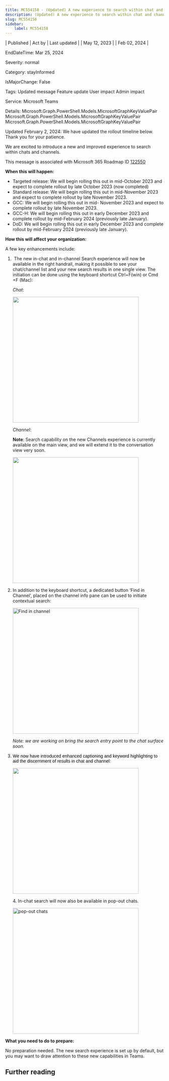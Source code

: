 ```yaml
---
title: MC554158 - (Updated) A new experience to search within chat and channels.
description: (Updated) A new experience to search within chat and channels.
slug: MC554158
sidebar:
    label: MC554158
---
```


| Published | Act by | Last updated |
| May 12, 2023 |  | Feb 02, 2024 |

EndDateTime: Mar 25, 2024

Severity: normal

Category: stayInformed

IsMajorChange: False

Tags: Updated message Feature update User impact Admin impact

Service: Microsoft Teams

Details: Microsoft.Graph.PowerShell.Models.MicrosoftGraphKeyValuePair Microsoft.Graph.PowerShell.Models.MicrosoftGraphKeyValuePair Microsoft.Graph.PowerShell.Models.MicrosoftGraphKeyValuePair

<p>Updated February 2, 2024: We have updated the rollout timeline below. Thank you for your patience.</p><p>We are excited to introduce a new and improved experience to search within chats and channels.&nbsp;&nbsp;<br></p><p>This message is associated with Microsoft 365 Roadmap ID <a href="https://www.microsoft.com/microsoft-365/roadmap?rtc=1&amp;searchterms=98121&amp;filters=&amp;searchterms=122550" target="_blank">122550</a></p><p><b>When this will happen:</b><br></p><ul><li>Targeted release: We will begin rolling this out in mid-October 2023 and expect to complete rollout by late October 2023 (now completed)
</li><li>Standard release: We will begin rolling this out in mid-November 2023 and expect to complete rollout by late November 2023.
</li><li>GCC: We will begin rolling this out in mid- November 2023 and expect to complete rollout by late November 2023.
</li><li>GCC-H: We will begin rolling this out in early December 2023 and complete rollout by mid-February 2024 (previously late January). 
</li><li>DoD: We will begin rolling this out in early December 2023 and complete rollout by mid-February 2024 (previously late January).</li></ul><p><b>How this will affect your organization:</b></p><p>A few key enhancements include:</p><ol><li><p>&nbsp;The new in-chat and in-channel Search experience will now be available in the right handrail, making it possible to see your chat/channel list and your new search results in one single view. The initiation can be done using the keyboard shortcut Ctrl+F(win) or Cmd +F (Mac):</p><p><i>Chat</i>:</p><p><img src="https://img-prod-cms-rt-microsoft-com.akamaized.net/cms/api/am/imageFileData/RW13PMX?ver=80d4" style="width: 400px;"></p><p><i>Channel</i>:</p><p><b>Note</b>: Search capability on the new Channels experience is currently available on the main view, and we will extend it to the conversation view very soon.</p><p><img src="https://img-prod-cms-rt-microsoft-com.akamaized.net/cms/api/am/imageFileData/RW13Ndt?ver=4fab" style="width: 400px;"><br></p></li><li>In addition to the keyboard shortcut, a dedicated button ‘Find in Channel’, placed on the channel info pane can be used to initiate contextual search:<p></p><p><img src="https://img-prod-cms-rt-microsoft-com.akamaized.net/cms/api/am/imageFileData/RW13PN9?ver=d16a" style="width: 400px;" alt="Find in channel"></p><p><i>Note: we are working on bring the search entry point to the chat surface soon.&nbsp;</i> &nbsp; &nbsp;</p><p></p></li><li><span style="color: rgb(0, 0, 0); font-family: sans-serif; font-size: 14px; font-style: normal; font-variant-ligatures: normal; font-variant-caps: normal; font-weight: 400; letter-spacing: normal; orphans: 2; text-align: left; text-indent: 0px; text-transform: none; white-space: normal; widows: 2; word-spacing: 0px; -webkit-text-stroke-width: 0px; background-color: rgb(255, 255, 255); text-decoration-thickness: initial; text-decoration-style: initial; text-decoration-color: initial; display: inline !important; float: none;">We now have introduced enhanced captioning and keyword highlighting to aid the discernment of results in chat and channel:</span><br><p><img src="https://img-prod-cms-rt-microsoft-com.akamaized.net/cms/api/am/imageFileData/RW13PNp?ver=30dd" style="width: 400px;"><br></p></li><alt="keyword highlighting"li="">4.	In-chat search will now also be available in pop-out chats.<br><p><img src="https://img-prod-cms-rt-microsoft-com.akamaized.net/cms/api/am/imageFileData/RW13Sqb?ver=30d9" style="width: 400px;" alt="pop-out chats"><br></p></alt="keyword></ol><p><b>What you need to do to prepare:</b><br></p><p>No preparation needed. The new search experience is set up by default, but you may want to draw attention to these new capabilities in Teams.</p>

## Further reading
